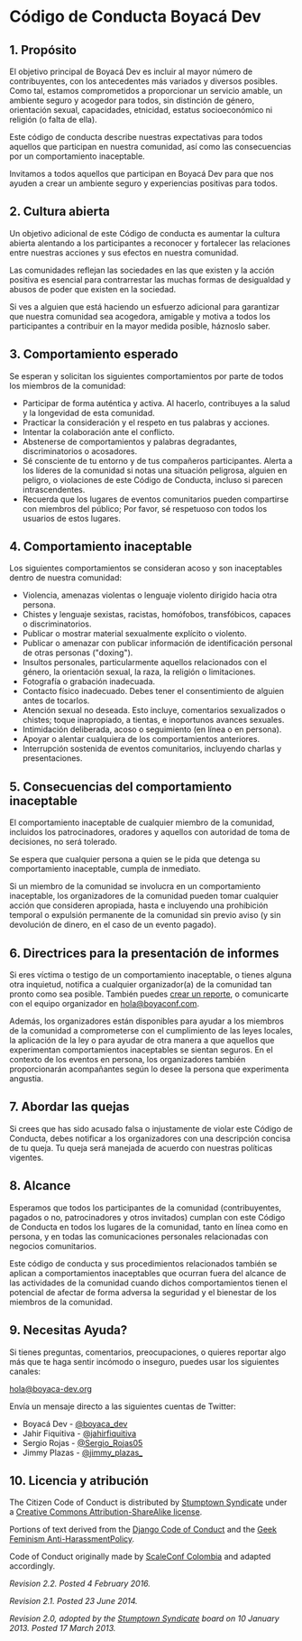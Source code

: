 # Código de Conducta Boyacá Dev


## 1. Propósito

El objetivo principal de Boyacá Dev es incluir al mayor número de contribuyentes, con los
antecedentes más variados y diversos posibles. Como tal, estamos comprometidos a proporcionar un servicio amable,
un ambiente seguro y acogedor para todos, sin distinción de género, orientación sexual, capacidades,
etnicidad, estatus socioeconómico ni religión (o falta de ella).

Este código de conducta describe nuestras expectativas para todos aquellos que participan en nuestra comunidad,
así como las consecuencias por un comportamiento inaceptable.

Invitamos a todos aquellos que participan en Boyacá Dev para que nos ayuden a crear un ambiente seguro y experiencias positivas para todos.


## 2. Cultura abierta

Un objetivo adicional de este Código de conducta es aumentar la cultura abierta alentando
a los participantes a reconocer y fortalecer las relaciones entre nuestras acciones y sus efectos en
nuestra comunidad.

Las comunidades reflejan las sociedades en las que existen y la acción positiva es esencial para 
contrarrestar las muchas formas de desigualdad y abusos de poder que existen en la sociedad.

Si ves a alguien que está haciendo un esfuerzo adicional para garantizar que nuestra comunidad sea 
acogedora, amigable y motiva a todos los participantes a contribuir en la mayor medida posible, háznoslo saber.


## 3. Comportamiento esperado

Se esperan y solicitan los siguientes comportamientos por parte de todos los miembros de la comunidad:

* Participar de forma auténtica y activa. Al hacerlo, contribuyes a la salud y la longevidad de esta comunidad.
* Practicar la consideración y el respeto en tus palabras y acciones.
* Intentar la colaboración ante el conflicto.
* Abstenerse de comportamientos y palabras degradantes, discriminatorios o acosadores.
* Sé consciente de tu entorno y de tus compañeros participantes. Alerta a los líderes de la comunidad si
notas una situación peligrosa, alguien en peligro, o violaciones de este Código de Conducta, incluso
si parecen intrascendentes.
* Recuerda que los lugares de eventos comunitarios pueden compartirse con miembros del público; Por favor, 
sé respetuoso con todos los usuarios de estos lugares.


## 4. Comportamiento inaceptable

Los siguientes comportamientos se consideran acoso y son inaceptables dentro de nuestra comunidad:

  * Violencia, amenazas violentas o lenguaje violento dirigido hacia otra persona.
  * Chistes y lenguaje sexistas, racistas, homófobos, transfóbicos, capaces o discriminatorios.
  * Publicar o mostrar material sexualmente explícito o violento.
  * Publicar o amenazar con publicar información de identificación personal de otras personas ("doxing").
  * Insultos personales, particularmente aquellos relacionados con el género, la orientación sexual, la raza, la religión o limitaciones.
  * Fotografía o grabación inadecuada.
  * Contacto físico inadecuado. Debes tener el consentimiento de alguien antes de tocarlos.
  * Atención sexual no deseada. Esto incluye, comentarios sexualizados o chistes; toque inapropiado, a tientas, e inoportunos avances sexuales.
  * Intimidación deliberada, acoso o seguimiento (en línea o en persona).
  * Apoyar o alentar cualquiera de los comportamientos anteriores.
  * Interrupción sostenida de eventos comunitarios, incluyendo charlas y presentaciones.


## 5. Consecuencias del comportamiento inaceptable

El comportamiento inaceptable de cualquier miembro de la comunidad, incluidos los patrocinadores, oradores y aquellos con
autoridad de toma de decisiones, no será tolerado.

Se espera que cualquier persona a quien se le pida que detenga su comportamiento inaceptable, cumpla de inmediato.

Si un miembro de la comunidad se involucra en un comportamiento inaceptable, los organizadores de la comunidad pueden tomar cualquier acción
que consideren apropiada, hasta e incluyendo una prohibición temporal o expulsión permanente de la comunidad sin previo aviso (y sin devolución de dinero, en el caso de un evento pagado).


## 6. Directrices para la presentación de informes

Si eres víctima o testigo de un comportamiento inaceptable, o tienes alguna otra inquietud, notifica a
cualquier organizador(a) de la comunidad tan pronto como sea posible. También puedes [crear un reporte](http://bit.ly/boyaconf-reporte), 
o comunicarte con el equipo organizador en [hola@boyaconf.com](mailto:hola@boyaconf.com).

Además, los organizadores están disponibles para ayudar a los miembros de la comunidad a comprometerse con el cumplimiento de las leyes locales,
la aplicación de la ley o para ayudar de otra manera a que aquellos que experimentan comportamientos inaceptables se sientan seguros. En el contexto
de los eventos en persona, los organizadores también proporcionarán acompañantes según lo desee la persona que experimenta
angustia.


## 7. Abordar las quejas

Si crees que has sido acusado falsa o injustamente de violar este Código de Conducta, debes
notificar a los organizadores con una descripción concisa de tu queja. Tu queja será manejada
de acuerdo con nuestras políticas vigentes.


## 8. Alcance

Esperamos que todos los participantes de la comunidad (contribuyentes, pagados o no, patrocinadores y otros invitados)
cumplan con este Código de Conducta en todos los lugares de la comunidad, tanto en línea como en persona, y en todas
las comunicaciones personales relacionadas con negocios comunitarios.

Este código de conducta y sus procedimientos relacionados también se aplican a comportamientos inaceptables
que ocurran fuera del alcance de las actividades de la comunidad cuando dichos comportamientos tienen
el potencial de afectar de forma adversa la seguridad y el bienestar de los miembros de la comunidad.


## 9. Necesitas Ayuda?

Si tienes preguntas, comentarios, preocupaciones, o quieres reportar algo más que te haga sentir
incómodo o inseguro, puedes usar los siguientes canales:

[hola@boyaca-dev.org](mailto:hola@boyaca-dev.org)

Envía un mensaje directo a las siguientes cuentas de Twitter:
* Boyacá Dev - [@boyaca_dev](https://twitter.com/boyaca_dev)
* Jahir Fiquitiva - [@jahirfiquitiva](https://x.com/jahirfiquitiva)
* Sergio Rojas - [@Sergio_Rojas05](https://x.com/Sergio_Rojas05)
* Jimmy Plazas - [@jimmy_plazas_](https://x.com/jimmy_plazas_)


## 10. Licencia y atribución

The Citizen Code of Conduct is distributed by [Stumptown Syndicate](http://stumptownsyndicate.org)
under a [Creative Commons Attribution-ShareAlike license](http://creativecommons.org/licenses/by-sa/3.0/).

Portions of text derived from the [Django Code of Conduct](https://www.djangoproject.com/conduct/)
and the [Geek Feminism Anti-HarassmentPolicy](http://geekfeminism.wikia.com/wiki/Conference_anti-harassment/Policy).

Code of Conduct originally made by [ScaleConf Colombia](https://github.com/ScaleConfCo/code-of-conduct) and adapted accordingly.


_Revision 2.2. Posted 4 February 2016._

_Revision 2.1. Posted 23 June 2014._

_Revision 2.0, adopted by the [Stumptown Syndicate](http://stumptownsyndicate.org) board on 10
January 2013. Posted 17 March 2013._
